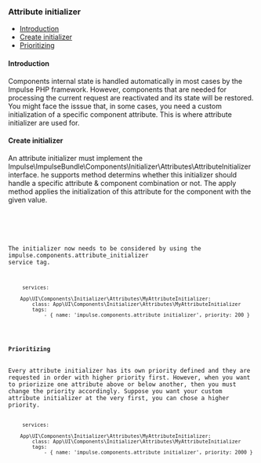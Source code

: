 <h3 class="doc-title">Attribute initializer</h3>

- [Introduction](#introduction)
- [Create initializer](#create-initializer)
- [Prioritizing](#prioritizing)

<h4><a id="introduction">Introduction</a></h4>
Components internal state is handled automatically in most cases by the Impulse PHP framework. However, components that are needed for processing the current request are reactivated and its state will be restored. You might face the isssue that, in some cases, you need a custom initialization of a specific component attribute. This is where attribute initializer are used for.

<h4><a id="create-listener">Create initializer</a></h4>
An attribute initializer must implement the <span class="code-hint">Impulse\ImpulseBundle\Components\Initializer\Attributes\AttributeInitializer</span> interface. he <span class="code-hint">supports</span> method determins whether this initializer should handle a specific attribute & component combination or not. The <span class="code-hint">apply</span> method applies the initialization of this attribute for the component with the given value.

<pre>
	<code class="imp-code language-php"><?php

	use Impulse\ImpulseBundle\Components\Initializer\Attributes\AttributeInitializer;
    use Impulse\ImpulseBundle\UI\Components\ComponentInterface;

	class MyAttributeInitializer implements AttributeInitializer
	{
      public function supports(ComponentInterface $component, string $attribute, mixed $value): bool
      {
          // check if component and attribute are supported
      }

      public function apply(ComponentInterface $component, string $attribute, mixed $value): void
      {
          // apply the initialization to the component
      }
	}</code>
</pre>

The initializer now needs to be considered by using the <span class="code-hint">impulse.components.attribute_initializer</span> service tag.

<pre class="code-white language-yaml">
	<code class="imp-code language-yaml">services:
    
    App\UI\Components\Initializer\Attributes\MyAttributeInitializer:
        class: App\UI\Components\Initializer\Attributes\MyAttributeInitializer
        tags:
            - { name: 'impulse.components.attribute_initializer', priority: 200 }</code>
</pre>

<h4><a id="prioritizing">Prioritizing</a></h4>
Every attribute initializer has its own priority defined and they are requested in order with higher priority first. However, when you want to priorizize one attribute above or below another, then you must change the priority accordingly. Suppose you want your custom attribute initializer at the very first, you can chose a higher priority.

<pre class="code-white language-yaml">
	<code class="imp-code language-yaml">services:
    
    App\UI\Components\Initializer\Attributes\MyAttributeInitializer:
        class: App\UI\Components\Initializer\Attributes\MyAttributeInitializer
        tags:
            - { name: 'impulse.components.attribute_initializer', priority: 2000 }</code>
</pre>